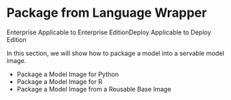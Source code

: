# Package from Language Wrapper

Enterprise Applicable to Enterprise EditionDeploy Applicable to Deploy Edition

In this section, we will show how to package a model into a servable model image.

* Package a Model Image for Python
* Package a Model Image for R
* Package a Model Image from a Reusable Base Image
